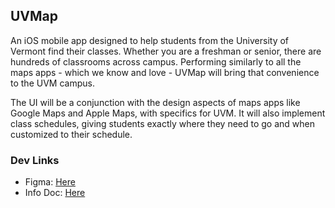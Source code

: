 ## UVMap
An iOS mobile app designed to help students from the University of Vermont find their classes. Whether you are a freshman or senior, there are hundreds of classrooms across campus. Performing similarly to all the maps apps - which we know and love - UVMap will bring that convenience to the UVM campus. 

The UI will be a conjunction with the design aspects of maps apps like Google Maps and Apple Maps, with specifics for UVM. It will also implement class schedules, giving students exactly where they need to go and when customized to their schedule.


### Dev Links
- Figma: [Here](https://www.figma.com/file/vqD6cYHCv0PdiUmZf1oRUv/UVM-Campus-Map?node-id=9%3A193)
- Info Doc: [Here](https://docs.google.com/document/d/11JWAbMhSizdrMW7WXjY1DpU7D2wC4u9dvIvxqTwhVOM/edit)
